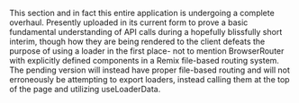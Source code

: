 This section and in fact this entire application is undergoing a complete overhaul. Presently uploaded in its current form to prove a basic fundamental understanding of API calls 
during a hopefully blissfully short interim, though how they are being rendered to the client defeats the purpose of using a loader in the first place-
not to mention BrowserRouter with explicitly defined components in a Remix file-based routing system.
The pending version will instead have proper file-based routing and will not erroneously be attempting to export loaders, instead calling them at the top of the page and utilizing useLoaderData.
